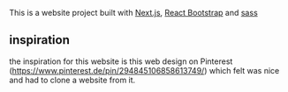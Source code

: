 This is a website project built with [Next.js](https://nextjs.org/), [React Bootstrap](https://react-bootstrap.github.io/) and [sass](https://sass-lang.com/documentation/modules)

## inspiration

the inspiration for this website is this web design on Pinterest (https://www.pinterest.de/pin/294845106858613749/) which felt was nice and had to clone a website from it.
